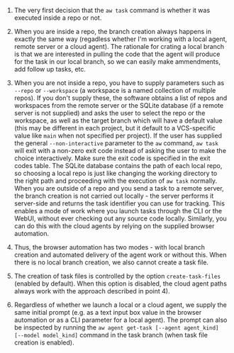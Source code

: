 1. The very first decision that the `aw task` command is whether it was executed inside a repo or not.

2. When you are inside a repo, the branch creation always happens in exactly the same way (regadless whether I'm working with a local agent, remote server or a cloud agent). The rationale for crating a local branch is that we are interested in pulling the code that the agent will produce for the task in our local branch, so we can easily make ammendments, add follow up tasks, etc.

3. When you are not inside a repo, you have to supply parameters such as `--repo` or `--workspace` (a workspace is a named collection of multiple repos). If you don't supply these, the software obtains a list of repos and workspaces from the remote server or the SQLite database (if a remote server is not supplied) and asks the user to select the repo or the workspace, as well as the target branch which will have a default value (this may be different in each project, but it default to a VCS-specific value like `main` when not specified per project). If the user has supplied the general `--non-interactive` parameter to the `aw` command, `aw task` will exit with a non-zero exit code instead of asking the user to make the choice interactively. Make sure the exit code is specified in the exit codes table. The SQLite database contains the path of each local repo, so choosing a local repo is just like changing the working directory to the right path and proceeding with the execution of `aw task` normally. When you are outside of a repo and you send a task to a remote server, the branch creation is not carried out locally - the server performs it server-side and returns the task identifier you can use for tracking. This enables a mode of work where you launch tasks through the CLI or the WebUI, without ever checking out any source code locally. Similarly, you can do this with the cloud agents by relying on the supplied browser automation.

4. Thus, the browser automation has two modes - with local branch creation and automated delivery of the agent work or without this. When there is no local branch creation, we also cannot create a task file.

5. The creation of task files is controlled by the option `create-task-files` (enabled by default). When this option is disabled, the cloud agent paths always work with the approach described in point 4).

6. Regardless of whether we launch a local or a cloud agent, we supply the same initial prompt (e.g. as a text input box value in the browser automation or as a CLI parameter for a local agent). The prompt can also be inspected by running the `aw agent get-task [--agent agent_kind] [--model model_kind]` command in the task branch (when task file creation is enabled).
